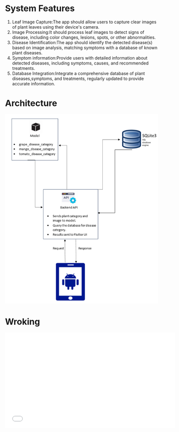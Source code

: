 # System Features

1. Leaf Image Capture:The app should allow users to capture clear images of plant
   leaves using their device's camera.
2. Image Processing:It should process leaf images to detect signs of disease,
   including color changes, lesions, spots, or other abnormalities.
3. Disease Identification:The app should identify the detected disease(s) based on
   image analysis, matching symptoms with a database of known plant diseases.
4. Symptom information:Provide users with detailed information about detected
   diseases, including symptoms, causes, and recommended treatments.
5. Database Integration:Integrate a comprehensive database of plant
   diseases,symptoms, and treatments, regularly updated to provide accurate
   information.

# Architecture

![](/assets/architecture.png)

# Wroking

<iframe width="560" height="315" src="/assets/working.mp4" title="Working" frameborder="0" allow="accelerometer; autoplay; clipboard-write; encrypted-media; gyroscope; picture-in-picture" allowfullscreen></iframe>

